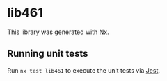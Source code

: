 # lib461

This library was generated with [Nx](https://nx.dev).


## Running unit tests

Run `nx test lib461` to execute the unit tests via [Jest](https://jestjs.io).



